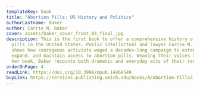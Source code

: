 ```yaml
---
templateKey: book
title: "Abortion Pills: US History and Politics"
authorLastname: Baker
author: Carrie N. Baker
cover: assets/baker_cover_front_04_final.jpg
description: This is the first book to offer a comprehensive history of abortion
  pills in the United States. Public intellectual and lawyer Carrie N. Baker
  shows how courageous activists waged a decades-long campaign to establish,
  expand, and maintain access to abortion pills. Weaving their voices throughout
  her book, Baker recounts both dramatic and everyday acts of their resistance.
orderOnPage: 4
readLink: https://doi.org/10.3998/mpub.14469549
buyLink: https://services.publishing.umich.edu/Books/A/Abortion-Pills3
---
```

